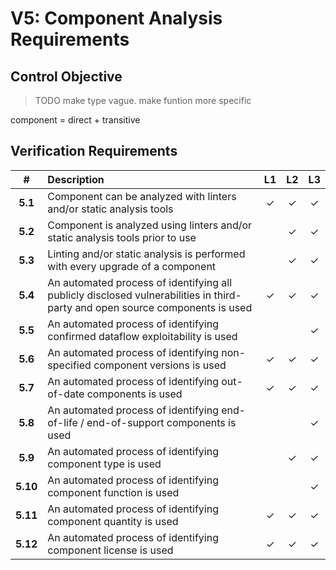# V5: Component Analysis Requirements

## Control Objective

> TODO
make type vague. make funtion more specific

component = direct + transitive

## Verification Requirements

| # | Description | L1 | L2 | L3 |
| :---: | :--- | :---: | :---: | :---: |
| **5.1** | Component can be analyzed with linters and/or static analysis tools | ✓ | ✓ | ✓ |
| **5.2** | Component is analyzed using linters and/or static analysis tools prior to use | | ✓ | ✓ |
| **5.3** | Linting and/or static analysis is performed with every upgrade of a component | | ✓ | ✓ |
| **5.4** | An automated process of identifying all publicly disclosed vulnerabilities in third-party and open source components is used | ✓ | ✓ | ✓ |
| **5.5** | An automated process of identifying confirmed dataflow exploitability is used | | | ✓ |
| **5.6** | An automated process of identifying non-specified component versions is used | ✓ | ✓ | ✓ |
| **5.7** | An automated process of identifying out-of-date components is used | ✓ | ✓ | ✓ |
| **5.8** | An automated process of identifying end-of-life / end-of-support components is used | | | ✓ |
| **5.9** | An automated process of identifying component type is used | | ✓ | ✓ |
| **5.10** | An automated process of identifying component function is used | | | ✓ |
| **5.11** | An automated process of identifying component quantity is used | ✓ | ✓ | ✓ |
| **5.12** | An automated process of identifying component license is used | ✓ | ✓ | ✓ |
